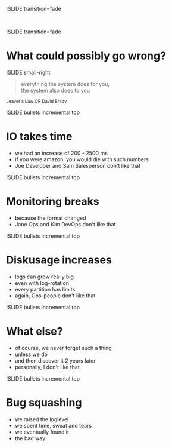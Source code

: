 !SLIDE transition=fade
 
&nbsp;

!SLIDE transition=fade

# What could possibly go wrong?

!SLIDE small-right

> everything the system does for you, <br />
> the system also does to you

<small>
Leaver's Law OR David Brady
</small>

!SLIDE bullets incremental top

# IO takes time
* we had an increase of 200 - 2500 ms
* if you were amazon, you would die with such numbers
* Joe Developer and Sam Salesperson don't like that

!SLIDE bullets incremental top

# Monitoring breaks
* because the format changed
* Jane Ops and Kim DevOps don't like that

!SLIDE bullets incremental top

# Diskusage increases
* logs can grow really big
* even with log-rotation
* every partition has limits
* again, Ops-people don't like that

!SLIDE bullets incremental top

# What else?
* of course, we never forget such a thing
* unless we do
* and then discover it 2 years later
* personally, I don't like that

!SLIDE bullets incremental top

# Bug squashing
* we raised the loglevel
* we spent time, sweat and tears
* we eventually found it
* the bad way

